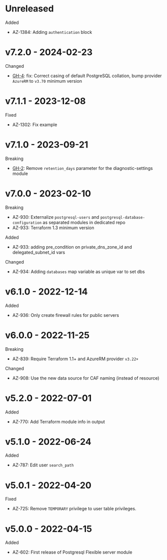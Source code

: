 # Unreleased

Added
  * AZ-1384: Adding `authentication` block

# v7.2.0 - 2024-02-23

Changed
  * [GH-4](https://github.com/claranet/terraform-azurerm-db-postgresql-flexible/pull/4): fix: Correct casing of default PostgreSQL collation, bump provider `AzureRM` to `v3.70` minimum version

# v7.1.1 - 2023-12-08

Fixed
  * AZ-1302: Fix example

# v7.1.0 - 2023-09-21

Breaking
  * [GH-2](https://github.com/claranet/terraform-azurerm-db-postgresql-flexible/pull/2/files): Remove `retention_days` parameter for the diagnostic-settings module

# v7.0.0 - 2023-02-10

Breaking
  * AZ-930: Externalize `postgresql-users` and `postgresql-database-configuration` as separated modules in dedicated repo
  * AZ-933: Terraform 1.3 minimum version

Added
  * AZ-933: adding pre_condition on private_dns_zone_id and delegated_subnet_id vars

Changed
  * AZ-934: Adding `databases` map variable as unique var to set dbs

# v6.1.0 - 2022-12-14

Added
  * AZ-936: Only create firewall rules for public servers

# v6.0.0 - 2022-11-25

Breaking
  * AZ-839: Require Terraform 1.1+ and AzureRM provider `v3.22+`

Changed
  * AZ-908: Use the new data source for CAF naming (instead of resource)

# v5.2.0 - 2022-07-01

Added
  * AZ-770: Add Terraform module info in output

# v5.1.0 - 2022-06-24

Added
  * AZ-787: Edit user `search_path`

# v5.0.1 - 2022-04-20

Fixed
  * AZ-725: Remove `TEMPORARY` privilege to user table privileges.

# v5.0.0 - 2022-04-15

Added
  * AZ-602: First release of Postgresql Flexible server module
